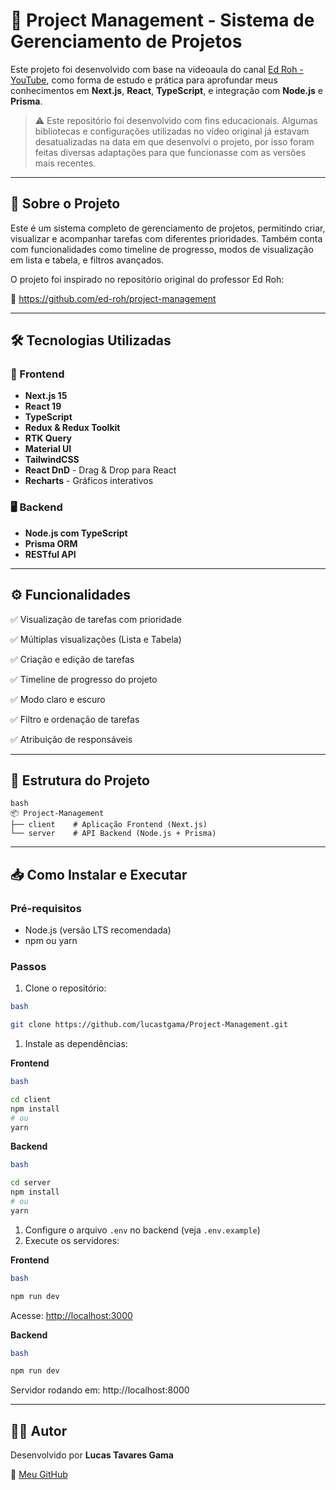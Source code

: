 # 📌 Project Management - Sistema de Gerenciamento de Projetos

Este projeto foi desenvolvido com base na videoaula do canal [Ed Roh - YouTube](https://www.youtube.com/watch?v=KAV8vo7hGAo&t=25890s), como forma de estudo e prática para aprofundar meus conhecimentos em **Next.js**, **React**, **TypeScript**, e integração com **Node.js** e **Prisma**.

> ⚠️ Este repositório foi desenvolvido com fins educacionais. Algumas bibliotecas e configurações utilizadas no vídeo original já estavam desatualizadas na data em que desenvolvi o projeto, por isso foram feitas diversas adaptações para que funcionasse com as versões mais recentes.
> 

---

## 🚀 Sobre o Projeto

Este é um sistema completo de gerenciamento de projetos, permitindo criar, visualizar e acompanhar tarefas com diferentes prioridades. Também conta com funcionalidades como timeline de progresso, modos de visualização em lista e tabela, e filtros avançados.

O projeto foi inspirado no repositório original do professor Ed Roh:

🔗 https://github.com/ed-roh/project-management

---

## 🛠️ Tecnologias Utilizadas

### 🎯 Frontend

- **Next.js 15**
- **React 19**
- **TypeScript**
- **Redux & Redux Toolkit**
- **RTK Query**
- **Material UI**
- **TailwindCSS**
- **React DnD** - Drag & Drop para React
- **Recharts** - Gráficos interativos

### 🖥️ Backend

- **Node.js com TypeScript**
- **Prisma ORM**
- **RESTful API**

---

## ⚙️ Funcionalidades

✅ Visualização de tarefas com prioridade

✅ Múltiplas visualizações (Lista e Tabela)

✅ Criação e edição de tarefas

✅ Timeline de progresso do projeto

✅ Modo claro e escuro

✅ Filtro e ordenação de tarefas

✅ Atribuição de responsáveis

---

## 📂 Estrutura do Projeto

```
bash
📦 Project-Management
├── client    # Aplicação Frontend (Next.js)
└── server    # API Backend (Node.js + Prisma)

```

---

## 📥 Como Instalar e Executar

### Pré-requisitos

- Node.js (versão LTS recomendada)
- npm ou yarn

### Passos

1. Clone o repositório:

```bash
bash

git clone https://github.com/lucastgama/Project-Management.git

```

1. Instale as dependências:

**Frontend**

```bash
bash

cd client
npm install
# ou
yarn

```

**Backend**

```bash
bash

cd server
npm install
# ou
yarn

```

1. Configure o arquivo `.env` no backend (veja `.env.example`)
2. Execute os servidores:

**Frontend**

```bash
bash

npm run dev

```

Acesse: [http://localhost:3000](http://localhost:3000/)

**Backend**

```bash
bash

npm run dev

```

Servidor rodando em: http://localhost:8000

---

## 🙋‍♂️ Autor

Desenvolvido por **Lucas Tavares Gama**

📎 [Meu GitHub](https://github.com/lucastgama)
